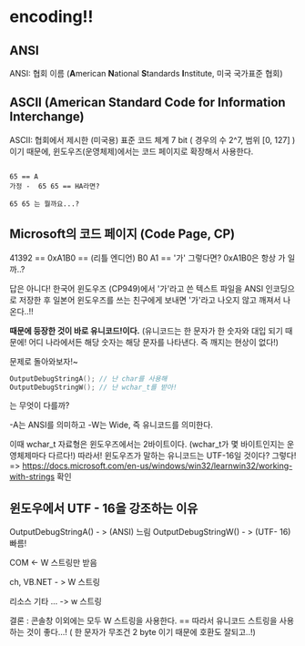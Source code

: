# encoding!!

## ANSI
ANSI: 협회 이름 (**A**merican **N**ational **S**tandards **I**nstitute, 미국 국가표준 협회)

## ASCII (American Standard Code for Information Interchange)
ASCII: 협회에서 제시한 (미국용) 표준 코드 체계
7 bit ( 경우의 수 2^7, 범위 [0, 127] )이기 때문에, 윈도우즈(운영체제)에서는 코드 페이지로 확장해서 사용한다.

```

65 == A 
가정 -  65 65 == HA라면?

65 65 는 뭘까요...?

```
## Microsoft의 코드 페이지 (Code Page, CP)
41392 ==  0xA1B0 == (리틀 엔디언) B0 A1 == '가' 
그렇다면? 0xA1B0은 항상 가 일까..?

답은 아니다!
한국어 윈도우즈 (CP949)에서 '가'라고 쓴 텍스트 파일을 ANSI 인코딩으로 저장한 후
일본어 윈도우즈를 쓰는 친구에게 보내면 '가'라고 나오지 않고 깨져서 나온다..!!

**때문에 등장한 것이 바로 유니코드!이다.**
(유니코드는 한 문자가 한 숫자와 대입 되기 때문에! 어디 나라에서든 해당 숫자는 해당 문자를 나타낸다. 즉 깨지는 현상이 없다!)


문제로 돌아와보자!~
```cpp
OutputDebugStringA(); // 난 char를 사용해
OutputDebugStringW(); // 난 wchar_t를 받아!
```
는 무엇이 다를까?

-A는 ANSI를 의미하고
-W는 Wide, 즉 유니코드를 의미한다.

이때 wchar_t 자료형은 윈도우즈에서는 2바이트이다. (wchar_t가 몇 바이트인지는 운영체제마다 다르다!)
따라서! 윈도우즈가 말하는 유니코드는 UTF-16일 것이다?
그렇다! => https://docs.microsoft.com/en-us/windows/win32/learnwin32/working-with-strings 확인


## 윈도우에서 UTF - 16을 강조하는 이유

OutputDebugStringA() - > (ANSI) 느림
OutputDebugStringW() - > (UTF- 16)  빠름!

COM <- W 스트링만 받음

ch, VB.NET - > W 스트링

리소스 기타 ... -> w 스트링 

결론 : 콘솔창 이외에는 모두 W 스트링을 사용한다.
== 따라서 유니코드 스트링을 사용하는 것이 좋다...! ( 한 문자가 무조건 2 byte 이기 때문에 호환도 잘되고..!)